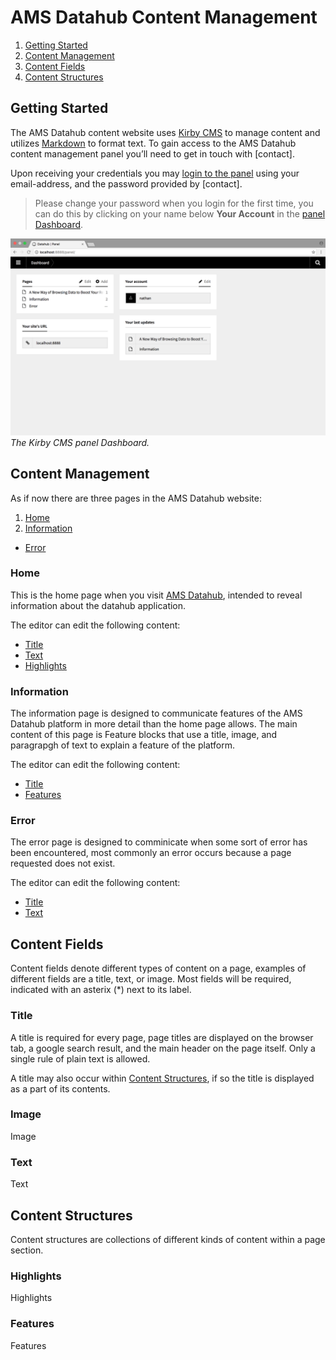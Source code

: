 # AMS Datahub Content Management

1. [Getting Started](#getting-started)
2. [Content Management](#content-management)
3. [Content Fields](#content-fields)
4. [Content Structures](#content-structures)

## Getting Started
The AMS Datahub content website uses [Kirby CMS](https://getkirby.com/) to manage content and utilizes [Markdown](https://daringfireball.net/projects/markdown/) to format text. To gain access to the AMS Datahub content management panel you’ll need to get in touch with [contact]. 

Upon receiving your credentials you may [login to the panel](http://amsdatahub.waag.org/panel/login) using your email-address, and the password provided by [contact].
> Please change your password when you login for the first time, you can do this by clicking on your name below __Your Account__ in the [panel Dashboard](http://amsdatahub.waag.org/panel/).

![Panel Dashboard](./assets/kirby-dashboard.png/)
*The Kirby CMS panel Dashboard.*

## Content Management
As if now there are three pages in the AMS Datahub website:

1. [Home](#home)
2. [Information](#information)

-  [Error](#error)

### Home
This is the home page when you visit [AMS Datahub](http://amsdatahub.waag.org), intended to reveal information about the datahub application. 

The editor can edit the following content:
- [Title](#title)
- [Text](#text)
- [Highlights](#highlights)

### Information
The information page is designed to communicate features of the AMS Datahub platform in more detail than the home page allows. The main content of this page is Feature blocks that use a title, image, and paragrapgh of text to explain a feature of the platform.

The editor can edit the following content:
- [Title](#title)
- [Features](#features)

### Error
The error page is designed to comminicate when some sort of error has been encountered, most commonly an error occurs because a page requested does not exist.

The editor can edit the following content:
- [Title](#title)
- [Text](#text)


## Content Fields
Content fields denote different types of content on a page, examples of different fields are a title, text, or image. Most fields will be required, indicated with an asterix (*) next to its label.

### Title
A title is required for every page, page titles are displayed on the browser tab, a google search result, and the main header on the page itself. Only a single rule of plain text is allowed.

A title may also occur within [Content Structures](#content-structures), if so the title is displayed as a part of its contents.

### Image
Image

### Text
Text

## Content Structures
Content structures are collections of different kinds of content within a page section.

### Highlights
Highlights

### Features
Features

